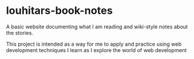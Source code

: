 # louhitars-book-notes
A basic website documenting what I am reading and wiki-style notes about the stories.

This project is intended as a way for me to apply and practice using web development techniques I learn as I explore the world of web development